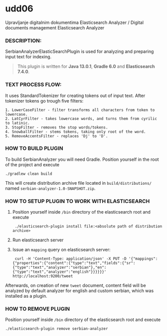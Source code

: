 # udd06
Upravljanje digitalnim dokumentima Elasticsearch Analyzer / Digital documents management Elasticsearch Analyzer

### DESCRIPTION:  
SerbianAnalyzerElasticSearchPlugin is used for analyzing and preparing input text for indexing. 
> This plugin is written for **Java 13.0.1**, **Gradle 6.0** and **Elasticsearch 7.4.0**.
### TEXT PROCESS FLOW:
It uses StandardTokenizer for creating tokens out of input text. After tokenizer tokens go trough five filters:

    1. LowerCaseFilter - filter transforms all characters from token to lowercase.
    2. LatCyrFilter - takes lowercase words, and turns them from cyrilic to latinic.
    3. StopFilter - removes the stop words/tokens.
    4. SnowballFilter - stems tokens, taking only root of the word.
    5. RemoveAccentsFilter - replaces 'Dj' to 'D'.
    
### HOW TO BUILD PLUGIN
To build SerbianAnalyzer you will need Gradle. Position yourself in the root of the project and execute 

    ./gradlew clean build
This will create distribution archive file located in `build/distributions/` named `serbian-analyzer-1.0-SNAPSHOT.zip`.

### HOW TO SETUP PLUGIN TO WORK WITH ELASTICSEARCH
1. Position yourself inside `/bin` directory of the elasticsearch root and execute
    
        ./elasticsearch-plugin install file:<absolute path of distribution archive>
2. Run elasticsearch server
3. Issue an `mapping` query on elasticsearch server:

        curl -H 'Content-Type: application/json' -X PUT -D '{"mappings":{"properties":{"content":{"type":"text","fields":{"sr":{"type":"text","analyzer":"serbian"},"en":{"type":"text","analyzer":"english"}}}}}}' http://localhost:9200/tweet
Afterwards, on creation of new `tweet` document, content field will be analyzed by default analyzer for english and custom serbian, which was installed as a plugin. 
### HOW TO REMOVE PLUGIN
Position yourself inside `/bin` directory of the elasticsearch root and execute

    ./elasticsearch-plugin remove serbian-analyzer
